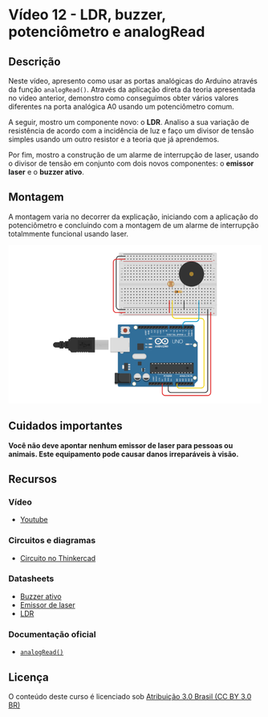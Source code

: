 # Vídeo 12 - LDR, buzzer, potenciômetro e analogRead

## Descrição

Neste vídeo, apresento como usar as portas analógicas do Arduino através da função `analogRead()`. Através da aplicação direta da teoria apresentada no video anterior, demonstro como conseguimos obter vários valores diferentes na porta analógica A0 usando um potenciômetro comum.

A seguir, mostro um componente novo: o **LDR**. Analiso a sua variação de resistência de acordo com a incidência de luz e faço um divisor de tensão simples usando um outro resistor e a teoria que já aprendemos.

Por fim, mostro a construção de um alarme de interrupção de laser, usando o divisor de tensão em conjunto com dois novos componentes: o **emissor laser** e o **buzzer ativo**.

## Montagem

A montagem varia no decorrer da explicação, iniciando com a aplicação do potenciômetro e concluindo com a montagem de um alarme de interrupção totalmmente funcional usando laser.

![Montagem do circuito do vídeo 12](imagens/montagem.png)

## Cuidados importantes

**Você não deve apontar nenhum emissor de laser para pessoas ou animais. Este equipamento pode causar danos irreparáveis à visão.**

## Recursos

### Vídeo

* [Youtube](https://youtu.be/)

### Circuitos e diagramas

* [Circuito no Thinkercad](https://www.tinkercad.com/things/haCbqNjYgH4)

### Datasheets

* [Buzzer ativo](../datasheets/buzzer-active.pdf)
* [Emissor de laser](../datasheets/laser.pdf)
* [LDR](../datasheets/ldr.pdf)

### Documentação oficial

* [`analogRead()`](https://www.arduino.cc/reference/en/language/functions/analog-io/analogread/)

## Licença

O conteúdo deste curso é licenciado sob [Atribuição 3.0 Brasil (CC BY 3.0 BR)](https://creativecommons.org/licenses/by/3.0/br)